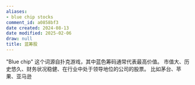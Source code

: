 ```yaml
---
aliases:
- blue chip stocks
comment_id: a0858bf3
date created: 2024-08-13
date modified: 2025-02-06
draw: null
title: 蓝筹股
---
```

"Blue chip" 这个词源自扑克游戏，其中蓝色筹码通常代表最高价值。
市值大、历史悠久、财务状况稳健、在行业中处于领导地位的公司的股票。
比如茅台、苹果、亚马逊
